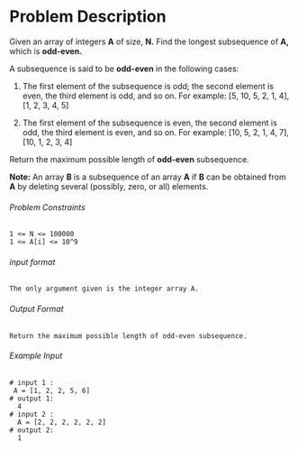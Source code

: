 # Problem Description

Given an array of integers **A** of size, **N.** Find the longest subsequence of **A,** which is **odd-even.**

A subsequence is said to be **odd-even** in the following cases:

1. The first element of the subsequence is odd; the second element is even, the third element is odd, and so on. For example: [5, 10, 5, 2, 1, 4], [1, 2, 3, 4, 5]

2. The first element of the subsequence is even, the second element is odd, the third element is even, and so on. For example: [10, 5, 2, 1, 4, 7], [10, 1, 2, 3, 4]

Return the maximum possible length of **odd-even** subsequence.

**Note:** An array **B** is a subsequence of an array **A** if **B** can be obtained from **A** by deleting several (possibly, zero, or all) elements.

###### Problem Constraints

```
1 <= N <= 100000
1 <= A[i] <= 10^9 
```

###### input format

``` 
The only argument given is the integer array A.
```

###### Output Format

```
Return the maximum possible length of odd-even subsequence.
```

###### Example Input

```
# input 1 : 
 A = [1, 2, 2, 5, 6]
# output 1: 
  4
# input 2 : 
  A = [2, 2, 2, 2, 2, 2]
# output 2: 
  1
```
